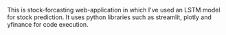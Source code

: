 This is stock-forcasting web-application in which I've used an LSTM model for stock prediction.
It uses python libraries such as streamlit, plotly and yfinance for code execution.

